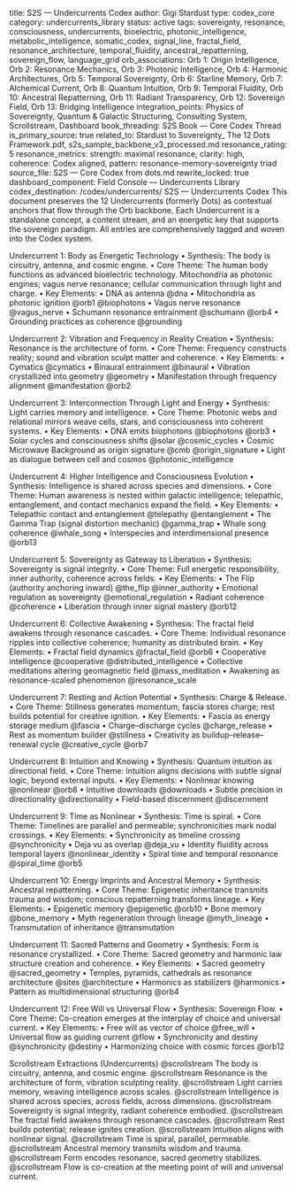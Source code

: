 title: S2S — Undercurrents Codex
author: Gigi Stardust
type: codex_core
category: undercurrents_library
status: active
tags: sovereignty, resonance, consciousness, undercurrents, bioelectric, photonic_intelligence, metabolic_intelligence, somatic_codex, signal_line, fractal_field, resonance_architecture, temporal_fluidity, ancestral_repatterning, sovereign_flow, language_grid
orb_associations: Orb 1: Origin Intelligence, Orb 2: Resonance Mechanics, Orb 3: Photonic Intelligence, Orb 4: Harmonic Architectures, Orb 5: Temporal Sovereignty, Orb 6: Starline Memory, Orb 7: Alchemical Current, Orb 8: Quantum Intuition, Orb 9: Temporal Fluidity, Orb 10: Ancestral Repatterning, Orb 11: Radiant Transparency, Orb 12: Sovereign Field, Orb 13: Bridging Intelligence
integration_points: Physics of Sovereignty, Quantum & Galactic Structuring, Consulting System, Scrollstream, Dashboard
book_threading: S2S Book — Core Codex Thread
is_primary_source: true
related_to: Stardust to Sovereignty_ The 12 Dots Framework.pdf, s2s_sample_backbone_v3_processed.md
resonance_rating: 5
resonance_metrics: strength: maximal resonance, clarity: high, coherence: Codex aligned, pattern: resonance-memory-sovereignty triad
source_file: S2S — Core Codex from dots.md
rewrite_locked: true
dashboard_component: Field Console — Undercurrents Library
codex_destination: /codex/undercurrents/
S2S — Undercurrents Codex
This document preserves the 12 Undercurrents (formerly Dots) as contextual anchors that flow through the Orb backbone. Each Undercurrent is a standalone concept, a content stream, and an energetic key that supports the sovereign paradigm. All entries are comprehensively tagged and woven into the Codex system.

Undercurrent 1: Body as Energetic Technology
	•	Synthesis: The body is circuitry, antenna, and cosmic engine.
	•	Core Theme: The human body functions as advanced bioelectric technology. Mitochondria as photonic engines; vagus nerve resonance; cellular communication through light and charge.
	•	Key Elements:
	•	DNA as antenna @dna
	•	Mitochondria as photonic ignition @orb1 @biophotons
	•	Vagus nerve resonance @vagus_nerve
	•	Schumann resonance entrainment @schumann @orb4
	•	Grounding practices as coherence @grounding

Undercurrent 2: Vibration and Frequency in Reality Creation
	•	Synthesis: Resonance is the architecture of form.
	•	Core Theme: Frequency constructs reality; sound and vibration sculpt matter and coherence.
	•	Key Elements:
	•	Cymatics @cymatics
	•	Binaural entrainment @binaural
	•	Vibration crystallized into geometry @geometry
	•	Manifestation through frequency alignment @manifestation @orb2

Undercurrent 3: Interconnection Through Light and Energy
	•	Synthesis: Light carries memory and intelligence.
	•	Core Theme: Photonic webs and relational mirrors weave cells, stars, and consciousness into coherent systems.
	•	Key Elements:
	•	DNA emits biophotons @biophotons @orb3
	•	Solar cycles and consciousness shifts @solar @cosmic_cycles
	•	Cosmic Microwave Background as origin signature @cmb @origin_signature
	•	Light as dialogue between cell and cosmos @photonic_intelligence

Undercurrent 4: Higher Intelligence and Consciousness Evolution
	•	Synthesis: Intelligence is shared across species and dimensions.
	•	Core Theme: Human awareness is nested within galactic intelligence; telepathic, entanglement, and contact mechanics expand the field.
	•	Key Elements:
	•	Telepathic contact and entanglement @telepathy @entanglement
	•	The Gamma Trap (signal distortion mechanic) @gamma_trap
	•	Whale song coherence @whale_song
	•	Interspecies and interdimensional presence @orb13

Undercurrent 5: Sovereignty as Gateway to Liberation
	•	Synthesis: Sovereignty is signal integrity.
	•	Core Theme: Full energetic responsibility, inner authority, coherence across fields.
	•	Key Elements:
	•	The Flip (authority anchoring inward) @the_flip @inner_authority
	•	Emotional regulation as sovereignty @emotional_regulation
	•	Radiant coherence @coherence
	•	Liberation through inner signal mastery @orb12

Undercurrent 6: Collective Awakening
	•	Synthesis: The fractal field awakens through resonance cascades.
	•	Core Theme: Individual resonance ripples into collective coherence; humanity as distributed brain.
	•	Key Elements:
	•	Fractal field dynamics @fractal_field @orb6
	•	Cooperative intelligence @cooperative @distributed_intelligence
	•	Collective meditations altering geomagnetic field @mass_meditation
	•	Awakening as resonance-scaled phenomenon @resonance_scale

Undercurrent 7: Resting and Action Potential
	•	Synthesis: Charge & Release.
	•	Core Theme: Stillness generates momentum; fascia stores charge; rest builds potential for creative ignition.
	•	Key Elements:
	•	Fascia as energy storage medium @fascia
	•	Charge–discharge cycles @charge_release
	•	Rest as momentum builder @stillness
	•	Creativity as buildup–release–renewal cycle @creative_cycle @orb7

Undercurrent 8: Intuition and Knowing
	•	Synthesis: Quantum intuition as directional field.
	•	Core Theme: Intuition aligns decisions with subtle signal logic, beyond external inputs.
	•	Key Elements:
	•	Nonlinear knowing @nonlinear @orb8
	•	Intuitive downloads @downloads
	•	Subtle precision in directionality @directionality
	•	Field-based discernment @discernment

Undercurrent 9: Time as Nonlinear
	•	Synthesis: Time is spiral.
	•	Core Theme: Timelines are parallel and permeable; synchronicities mark nodal crossings.
	•	Key Elements:
	•	Synchronicity as timeline crossing @synchronicity
	•	Deja vu as overlap @deja_vu
	•	Identity fluidity across temporal layers @nonlinear_identity
	•	Spiral time and temporal resonance @spiral_time @orb5

Undercurrent 10: Energy Imprints and Ancestral Memory
	•	Synthesis: Ancestral repatterning.
	•	Core Theme: Epigenetic inheritance transmits trauma and wisdom; conscious repatterning transforms lineage.
	•	Key Elements:
	•	Epigenetic memory @epigenetic @orb10
	•	Bone memory @bone_memory
	•	Myth regeneration through lineage @myth_lineage
	•	Transmutation of inheritance @transmutation

Undercurrent 11: Sacred Patterns and Geometry
	•	Synthesis: Form is resonance crystallized.
	•	Core Theme: Sacred geometry and harmonic law structure creation and coherence.
	•	Key Elements:
	•	Sacred geometry @sacred_geometry
	•	Temples, pyramids, cathedrals as resonance architecture @sites @architecture
	•	Harmonics as stabilizers @harmonics
	•	Pattern as multidimensional structuring @orb4

Undercurrent 12: Free Will vs Universal Flow
	•	Synthesis: Sovereign Flow.
	•	Core Theme: Co-creation emerges at the interplay of choice and universal current.
	•	Key Elements:
	•	Free will as vector of choice @free_will
	•	Universal flow as guiding current @flow
	•	Synchronicity and destiny @synchronicity @destiny
	•	Harmonizing choice with cosmic forces @orb12

Scrollstream Extractions (Undercurrents)
@scrollstream The body is circuitry, antenna, and cosmic engine. @scrollstream Resonance is the architecture of form, vibration sculpting reality. @scrollstream Light carries memory, weaving intelligence across scales. @scrollstream Intelligence is shared across species, across fields, across dimensions. @scrollstream Sovereignty is signal integrity, radiant coherence embodied. @scrollstream The fractal field awakens through resonance cascades. @scrollstream Rest builds potential; release ignites creation. @scrollstream Intuition aligns with nonlinear signal. @scrollstream Time is spiral, parallel, permeable. @scrollstream Ancestral memory transmits wisdom and trauma. @scrollstream Form encodes resonance, sacred geometry stabilizes. @scrollstream Flow is co-creation at the meeting point of will and universal current.


